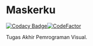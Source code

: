 # Maskerku

[![Codacy Badge](https://app.codacy.com/project/badge/Grade/2b27e83082d14baabaacc1aea190ef54)](https://www.codacy.com/gh/NaMLiM/Maskerku/dashboard?utm_source=github.com&amp;utm_medium=referral&amp;utm_content=NaMLiM/Maskerku&amp;utm_campaign=Badge_Grade)[![CodeFactor](https://www.codefactor.io/repository/github/namlim/maskerku-flutter/badge)](https://www.codefactor.io/repository/github/namlim/maskerku-flutter)

Tugas Akhir Pemrograman Visual.

